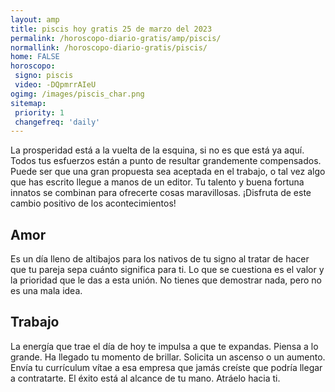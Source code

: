 ```yaml
---
layout: amp
title: piscis hoy gratis 25 de marzo del 2023 
permalink: /horoscopo-diario-gratis/amp/piscis/
normallink: /horoscopo-diario-gratis/piscis/
home: FALSE
horoscopo:
 signo: piscis
 video: -DQpmrrAIeU
ogimg: /images/piscis_char.png
sitemap:
 priority: 1
 changefreq: 'daily'
---
```



La prosperidad está a la vuelta de la esquina, si no es que está ya aquí. Todos tus esfuerzos están a punto de resultar grandemente compensados. Puede ser que una gran propuesta sea aceptada en el trabajo, o tal vez algo que has escrito llegue a manos de un editor. Tu talento y buena fortuna innatos se combinan para ofrecerte cosas maravillosas. ¡Disfruta de este cambio positivo de los acontecimientos!

## Amor

Es un día lleno de altibajos para los nativos de tu signo al tratar de hacer que tu pareja sepa cuánto significa para ti. Lo que se cuestiona es el valor y la prioridad que le das a esta unión. No tienes que demostrar nada, pero no es una mala idea.

## Trabajo

La energía que trae el día de hoy te impulsa a que te expandas. Piensa a lo grande. Ha llegado tu momento de brillar. Solicita un ascenso o un aumento. Envía tu currículum vítae a esa empresa que jamás creíste que podría llegar a contratarte. El éxito está al alcance de tu mano. Atráelo hacia ti.